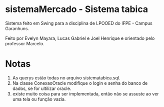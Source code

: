 # sistemaMercado - Sistema tabica
Sistema feito em Swing para a disciplina de LPOOED do IFPE - Campus Garanhuns.

Feito por Evelyn Mayara, Lucas Gabriel e Joel Henrique e orientado pelo professor Marcelo.

# Notas
1. As querys estão todas no arquivo sistematabica.sql. <br>
2. Na classe ConexaoOracle modifique o login e senha do banco de dados, se for ultilizar oracle. <br>
3. existe muito coisa para ser implementada, então não se assuste ao ver uma tela ou função vazia. <br>

